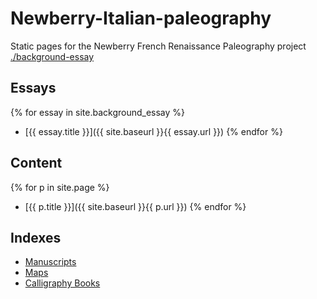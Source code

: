 # Newberry-Italian-paleography
Static pages for the Newberry French Renaissance Paleography project
[./background-essay](/background-essay)

## Essays

{% for essay in site.background_essay %}
- [{{ essay.title }}]({{ site.baseurl }}{{ essay.url }})
{% endfor %}

## Content

{% for p in site.page %}
- [{{ p.title }}]({{ site.baseurl }}{{ p.url }})
{% endfor %}

## Indexes

* [Manuscripts](/www/manuscripts.html)
* [Maps](/www/maps.html)
* [Calligraphy Books](/www/calligraphy.html)
